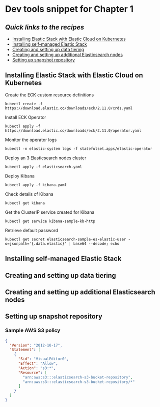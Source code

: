 # Dev tools snippet for Chapter 1

## <em>Quick links to the recipes</em>
* [Installing Elastic Stack with Elastic Cloud on Kubernetes](#installing-elastic-stack-with-elastic-cloud-on-kubernetes)
* [Installing self-managed Elastic Stack](#installing-self-managed-elastic-stack)
* [Creating and setting up data tiering](#creating-and-setting-up-data-tiering)
* [Creating and setting up additional Elasticsearch nodes](#creating-and-setting-up-additional-elasticsearch-nodes)
* [Setting up snapshot repository](#setting-up-snapshot-repository)



## Installing Elastic Stack with Elastic Cloud on Kubernetes

Create the ECK custom resource definitions
```console
kubectl create -f https://download.elastic.co/downloads/eck/2.11.0/crds.yaml
```
Install ECK Operator
```console
kubectl apply -f https://download.elastic.co/downloads/eck/2.11.0/operator.yaml
```
Monitor the operator logs
```console
kubectl -n elastic-system logs -f statefulset.apps/elastic-operator
```
Deploy an  3 Elasticsearch nodes cluster
```console
kubectl apply -f elasticsearch.yaml
```
Deploy Kibana 
```console
kubectl apply -f kibana.yaml
```
Check details of Kibana
```console
kubectl get kibana
```
Get the ClusterIP service created for Kibana 
```console
kubectl get service kibana-sample-kb-http
```
Retrieve default password
```console
kubectl get secret elasticsearch-sample-es-elastic-user -o=jsonpath='{.data.elastic}' | base64 --decode; echo
```

## Installing self-managed Elastic Stack

## Creating and setting up data tiering

## Creating and setting up additional Elasticsearch nodes

## Setting up snapshot repository

### Sample AWS S3 policy
```json
{
  "Version": "2012-10-17",
  "Statement": [
    {
      "Sid": "VisualEditor0",
      "Effect": "Allow",
      "Action": "s3:*",
      "Resource": [
        "arn:aws:s3:::elasticsearch-s3-bucket-repository",
        "arn:aws:s3:::elasticsearch-s3-bucket-repository/*"
      ]
    }
  ]
}
```


